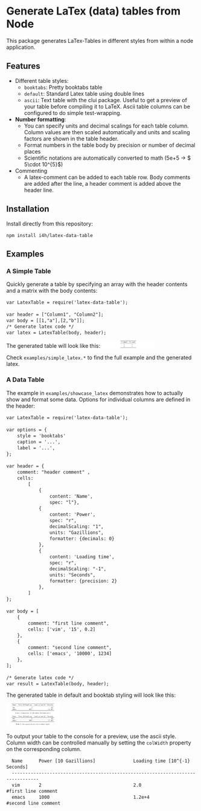 # Generate LaTex (data) tables from Node

This package generates LaTex-Tables in different styles
from within a node application. 

## Features

- Different table styles:
    - `booktabs`: Pretty booktabs table
	- `default`: Standard Latex table using double lines
	- `ascii`: Text table with the clui package. Useful to get a preview of your table before compiling it to LaTeX. Ascii table columns can be configured to do simple test-wrapping.
- __Number formatting__: 
   - You can specify units and decimal scalings for each table column. Column values are then scaled automatically and units and scaling factors are shown in the table header.
   - Format numbers in the table body by precision or number of decimal places
   - Scientific notations are automatically converted to math (5e+5 -> $ 5\cdot 10^{5}$)
- Commenting
   - A latex-comment can be added to each table row. Body comments are added  after the line, a header comment is
   added above the header line.
   
   
## Installation

Install directly from this repository:

````
npm install i4h/latex-data-table
````
      
## Examples

### A Simple Table

Quickly generate a table by specifying an array with the header contents
and a matrix with the body contents:
````
var LatexTable = require('latex-data-table');

var header = ["Column1", "Column2"];
var body = [[1,"a"],[2,"b"]];
/* Generate latex code */
var latex = LatexTable(body, header);
````
The generated table will look like this:
<img alt="Simple default table" src="examples/simple_latex.png" style="width: 10em;" />

Check `examples/simple_latex.*` to find the full example and the generated latex.


### A Data Table

The example in `examples/showcase_latex` demonstrates how to actually show and format some data. 
Options for individual columns are defined in the header:

````
var LatexTable = require('latex-data-table');

var options = {
	style = 'booktabs'
	caption = '...',
	label = '...',
};

var header = {
    comment: "header comment" ,
    cells:
        [
            {
                content: 'Name',
                spec: "l"},
            {
                content: 'Power',
                spec: "r",
                decimalScaling: "1",
                units: "Gazillions",
                formatter: {decimals: 0}
            },
            {
                content: 'Loading time',
                spec: "r",
                decimalScaling: "-1",
                units: "Seconds",
                formatter: {precision: 2}
            },
        ]
};

var body = [
    {
        comment: "first line comment",
        cells: ['vim', '15', 0.2]
    },
    {
        comment: "second line comment",
        cells: ['emacs', '10000', 1234]
    },
];

/* Generate latex code */
var result = LatexTable(body, header);

````

The generated table in  default and booktab styling will look like this:  


<img alt="Simple default table" src="examples/showcase_latex.png" style="width: 10em;" />

To output your table to the console for a preview, use the ascii style. Column width can be
controlled manually by setting the `colWidth` property on the corresponding column. 

````
  Name      Power [10 Gazillions]              Loading time [10^{-1} Seconds]     
  --------------------------------------------------------------------------------
  vim       2                                  2.0                                 #first line comment
  emacs     1000                               1.2e+4                              #second line comment
````





